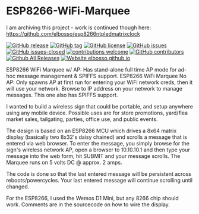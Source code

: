 # ESP8266-WiFi-Marquee

I am archiving this project - work is continued though here: https://github.com/elbosso/esp8266ntpledmatrixclock

<!---
[![start with why](https://img.shields.io/badge/start%20with-why%3F-brightgreen.svg?style=flat)](http://www.ted.com/talks/simon_sinek_how_great_leaders_inspire_action)
--->
[![GitHub release](https://img.shields.io/github/release/elbosso/ESP8266-WiFi-Marquee/all.svg?maxAge=1)](https://GitHub.com/elbosso/ESP8266-WiFi-Marquee/releases/)
[![GitHub tag](https://img.shields.io/github/tag/elbosso/ESP8266-WiFi-Marquee.svg)](https://GitHub.com/elbosso/ESP8266-WiFi-Marquee/tags/)
[![GitHub license](https://img.shields.io/github/license/elbosso/ESP8266-WiFi-Marquee.svg)](https://github.com/elbosso/ESP8266-WiFi-Marquee/blob/master/LICENSE)
[![GitHub issues](https://img.shields.io/github/issues/elbosso/ESP8266-WiFi-Marquee.svg)](https://GitHub.com/elbosso/ESP8266-WiFi-Marquee/issues/)
[![GitHub issues-closed](https://img.shields.io/github/issues-closed/elbosso/ESP8266-WiFi-Marquee.svg)](https://GitHub.com/elbosso/ESP8266-WiFi-Marquee/issues?q=is%3Aissue+is%3Aclosed)
[![contributions welcome](https://img.shields.io/badge/contributions-welcome-brightgreen.svg?style=flat)](https://github.com/elbosso/ESP8266-WiFi-Marquee/issues)
[![GitHub contributors](https://img.shields.io/github/contributors/elbosso/ESP8266-WiFi-Marquee.svg)](https://GitHub.com/elbosso/ESP8266-WiFi-Marquee/graphs/contributors/)
[![Github All Releases](https://img.shields.io/github/downloads/elbosso/ESP8266-WiFi-Marquee/total.svg)](https://github.com/elbosso/ESP8266-WiFi-Marquee)
[![Website elbosso.github.io](https://img.shields.io/website-up-down-green-red/https/elbosso.github.io.svg)](https://elbosso.github.io/)

ESP8266 WiFi Marquee w/ AP:  Has stand-alone full time AP mode for ad-hoc message management & SPIFFS support.
ESP8266 WiFi Marquee No AP:  Only spawns AP at first run for entering your WiFi network creds, then it will use your network.  Browse to IP address on your network to manage messages.  This one also has SPIFFS support.



I wanted to build a wireless sign that could be portable, and setup anywhere using any mobile device. Possible uses are for store promotions, yard/flea market sales, tailgating, parties, office use, and public events.

The design is based on an ESP8266 MCU which drives a 8x64 matrix display (basically two 8x32's daisy chained) and scrolls a message that is entered via web browser. To enter the message, you simply browse for the sign's wireless network AP, open a browser to 10.10.10.1 and then type your message into the web form, hit SUBMIT and your message scrolls. The Marquee runs on 5 volts DC @ approx. 2 amps.

The code is done so that the last entered message will be persistent across reboots/powercycles.  Your last entered message will continue scrolling until changed.

For the ESP8266, I used the Wemos D1 Mini, but any 8266 chip should work. Comments are in the sourcecode on how to wire the display.
